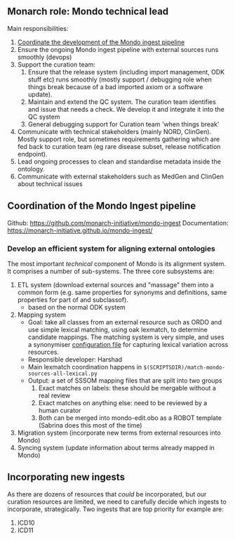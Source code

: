 ## Monarch role: Mondo technical lead

Main responsibilities:

1. [Coordinate the development of the Mondo ingest pipeline](#ingest)
1. Ensure the ongoing Mondo ingest pipeline with external sources runs smoothly (devops)
1. Support the curation team:
    1. Ensure that the release system (including import management, ODK stuff etc) runs smoothly (mostly support / debugging role when things break because of a bad imported axiom or a software update).
    1. Maintain and extend the QC system. The curation team identifies and issue that needs a check. We develop it and integrate it into the QC system
    1. General debugging support for Curation team 'when things break'
1. Communicate with technical stakeholders (mainly NORD, ClinGen). Mostly support role, but sometimes requirements gathering which are fed back to curation team (eg rare disease subset, release notification endpoint).
1. Lead ongoing processes to clean and standardise metadata inside the ontology.
1. Communicate with external stakeholders such as MedGen and ClinGen about technical issues

<a id="ingest"></a>

## Coordination of the Mondo Ingest pipeline

Github: https://github.com/monarch-initiative/mondo-ingest
Documentation: https://monarch-initiative.github.io/mondo-ingest/

### Develop an efficient system for aligning external ontologies

The most important _technical_ component of Mondo is its alignment system. It comprises a number of sub-systems. The three core subsystems are:

1. ETL system (download external sources and "massage" them into a common form (e.g. same properties for synonyms and definitions, same properties for part of and subclassof).
   - based on the normal ODK system
1. Mapping system
   - Goal: take all classes from an external resource such as ORDO and use simple lexical matching, using oak lexmatch, to determine candidate mappings. The matching system is very simple, and uses a synonymiser
     [configuration file](https://github.com/monarch-initiative/mondo-ingest/blob/main/src/ontology/config/mondo-match-rules.yaml) for capturing lexical variation across resources.
   - Responsible developer: Harshad
   - Main lexmatch coordination happens in `$(SCRIPTSDIR)/match-mondo-sources-all-lexical.py`
   - Output: a set of SSSOM mapping files that are split into two groups
      1. Exact matches on labels: these should be mergable without a real review
      2. Exact matches on anything else: need to be reviewed by a human curator
      3. Both can be merged into mondo-edit.obo as a ROBOT template (Sabrina does this most of the time) 
1. Migration system (incorporate new terms from external resources into Mondo)
1. Syncing system (update information about terms already mapped in Mondo)

## Incorporating new ingests

As there are dozens of resources that _could_ be incorporated, but our curation resources are limited,
we need to carefully decide which ingests to incorporate, strategically. Two ingests that are top priority for example are:

1. ICD10
1. ICD11


